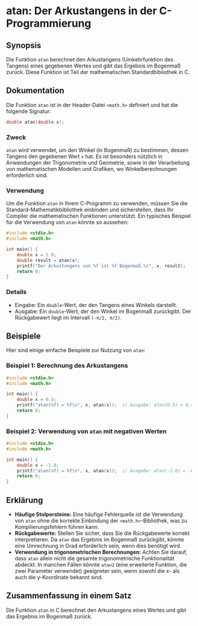 <!--
Meta Description: # atan: Der Arkustangens in der C-Programmierung ## Synopsis Die Funktion `atan` berechnet den Arkustangens (Umkehrfunktion des Tangens) eines gegeben...
Meta Keywords: atan, die, der, double, funktion
-->

# atan: Der Arkustangens in der C-Programmierung

## Synopsis
Die Funktion `atan` berechnet den Arkustangens (Umkehrfunktion des Tangens) eines gegebenen Wertes und gibt das Ergebnis im Bogenmaß zurück. Diese Funktion ist Teil der mathematischen Standardbibliothek in C.

## Dokumentation
Die Funktion `atan` ist in der Header-Datei `<math.h>` definiert und hat die folgende Signatur:

```c
double atan(double x);
```

### Zweck
`atan` wird verwendet, um den Winkel (in Bogenmaß) zu bestimmen, dessen Tangens den gegebenen Wert `x` hat. Es ist besonders nützlich in Anwendungen der Trigonometrie und Geometrie, sowie in der Verarbeitung von mathematischen Modellen und Grafiken, wo Winkelberechnungen erforderlich sind.

### Verwendung
Um die Funktion `atan` in Ihrem C-Programm zu verwenden, müssen Sie die Standard-Mathematikbibliothek einbinden und sicherstellen, dass Ihr Compiler die mathematischen Funktionen unterstützt. Ein typisches Beispiel für die Verwendung von `atan` könnte so aussehen:

```c
#include <stdio.h>
#include <math.h>

int main() {
    double x = 1.0;
    double result = atan(x);
    printf("Der Arkustangens von %f ist %f Bogenmaß.\n", x, result);
    return 0;
}
```

### Details
- Eingabe: Ein `double`-Wert, der den Tangens eines Winkels darstellt.
- Ausgabe: Ein `double`-Wert, der den Winkel im Bogenmaß zurückgibt. Der Rückgabewert liegt im Intervall `(-π/2, π/2)`.

## Beispiele
Hier sind einige einfache Beispiele zur Nutzung von `atan`:

### Beispiel 1: Berechnung des Arkustangens
```c
#include <stdio.h>
#include <math.h>

int main() {
    double x = 0.5;
    printf("atan(%f) = %f\n", x, atan(x));  // Ausgabe: atan(0.5) = 0.463648
    return 0;
}
```

### Beispiel 2: Verwendung von `atan` mit negativen Werten
```c
#include <stdio.h>
#include <math.h>

int main() {
    double x = -1.0;
    printf("atan(%f) = %f\n", x, atan(x));  // Ausgabe: atan(-1.0) = -0.785398
    return 0;
}
```

## Erklärung
- **Häufige Stolpersteine:** Eine häufige Fehlerquelle ist die Verwendung von `atan` ohne die korrekte Einbindung der `<math.h>`-Bibliothek, was zu Kompilierungsfehlern führen kann.
- **Rückgabewerte:** Stellen Sie sicher, dass Sie die Rückgabewerte korrekt interpretieren. Da `atan` das Ergebnis im Bogenmaß zurückgibt, könnte eine Umrechnung in Grad erforderlich sein, wenn dies benötigt wird.
- **Verwendung in trigonometrischen Berechnungen:** Achten Sie darauf, dass `atan` allein nicht die gesamte trigonometrische Funktionalität abdeckt. In manchen Fällen könnte `atan2` (eine erweiterte Funktion, die zwei Parameter verwendet) geeigneter sein, wenn sowohl die x- als auch die y-Koordinate bekannt sind.

## Zusammenfassung in einem Satz
Die Funktion `atan` in C berechnet den Arkustangens eines Wertes und gibt das Ergebnis im Bogenmaß zurück.
